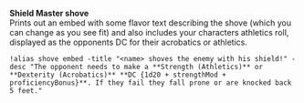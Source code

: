 **Shield Master shove**  
Prints out an embed  with some flavor text describing the shove (which you can change as you see fit) and also includes your characters athletics roll, displayed as the opponents DC for their acrobatics or athletics.  
  
```  
!alias shove embed -title "<name> shoves the enemy with his shield!" -desc "The opponent needs to make a **Strength (Athletics)** or **Dexterity (Acrobatics)** **DC {1d20 + strengthMod + proficiencyBonus}**. If they fail they fall prone or are knocked back 5 feet."  
```